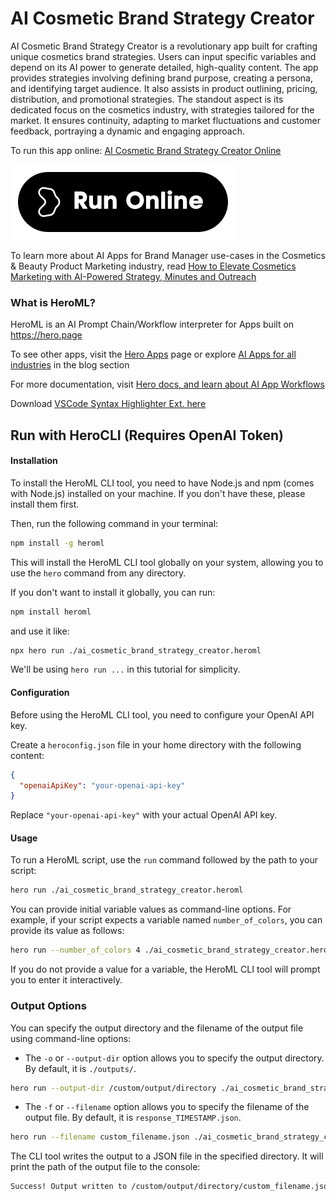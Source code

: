 # AI Cosmetic Brand Strategy Creator

AI Cosmetic Brand Strategy Creator is a revolutionary app built for crafting unique cosmetics brand strategies. Users can input specific variables and depend on its AI power to generate detailed, high-quality content. The app provides strategies involving defining brand purpose, creating a persona, and identifying target audience. It also assists in product outlining, pricing, distribution, and promotional strategies. The standout aspect is its dedicated focus on the cosmetics industry, with strategies tailored for the market. It ensures continuity, adapting to market fluctuations and customer feedback, portraying a dynamic and engaging approach.

To run this app online: [AI Cosmetic Brand Strategy Creator Online](https://hero.page/app/ai-cosmetic-brand-strategy-creator-tailored-cosmetic-brand-strategizing/CsbCNNhjuUJ8n00NfNi7)

[![Run AI Cosmetic Brand Strategy Creator Online](/assets/run.svg)](https://hero.page/app/ai-cosmetic-brand-strategy-creator-tailored-cosmetic-brand-strategizing/CsbCNNhjuUJ8n00NfNi7)

To learn more about AI Apps for Brand Manager use-cases in the Cosmetics & Beauty Product Marketing industry, read [How to Elevate Cosmetics Marketing with AI-Powered Strategy, Minutes and Outreach](https://hero.page/blog/ai/cosmetics-and-beauty-product-marketing/how-to-elevate-cosmetics-marketing-with-ai-powered-strategy-minutes-and-outreach/170823)

### What is HeroML?
HeroML is an AI Prompt Chain/Workflow interpreter for Apps built on https://hero.page 

To see other apps, visit the [Hero Apps](https://hero.page/apps) page or explore [AI Apps for all industries](https://hero.page/blog) in the blog section

For more documentation, visit [Hero docs, and learn about AI App Workflows](https://hero.page/tutorials/introduction-to-heroml)

Download [VSCode Syntax Highlighter Ext. here](https://marketplace.visualstudio.com/items?itemName=hero-page.heroml)

## Run with HeroCLI (Requires OpenAI Token)

#### Installation

To install the HeroML CLI tool, you need to have Node.js and npm (comes with Node.js) installed on your machine. If you don't have these, please install them first. 

Then, run the following command in your terminal:

```bash
npm install -g heroml
```

This will install the HeroML CLI tool globally on your system, allowing you to use the `hero` command from any directory.

If you don't want to install it globally, you can run:

```bash
npm install heroml
```

and use it like:

```bash
npx hero run ./ai_cosmetic_brand_strategy_creator.heroml
```

We'll be using `hero run ...` in this tutorial for simplicity.

#### Configuration

Before using the HeroML CLI tool, you need to configure your OpenAI API key. 

Create a `heroconfig.json` file in your home directory with the following content:

```json
{
  "openaiApiKey": "your-openai-api-key"
}
```

Replace `"your-openai-api-key"` with your actual OpenAI API key.

#### Usage

To run a HeroML script, use the `run` command followed by the path to your script:

```bash
hero run ./ai_cosmetic_brand_strategy_creator.heroml
```

You can provide initial variable values as command-line options. For example, if your script expects a variable named `number_of_colors`, you can provide its value as follows:

```bash
hero run --number_of_colors 4 ./ai_cosmetic_brand_strategy_creator.heroml
```

If you do not provide a value for a variable, the HeroML CLI tool will prompt you to enter it interactively.

### Output Options

You can specify the output directory and the filename of the output file using command-line options:

- The `-o` or `--output-dir` option allows you to specify the output directory. By default, it is `./outputs/`.

```bash
hero run --output-dir /custom/output/directory ./ai_cosmetic_brand_strategy_creator.heroml
```

- The `-f` or `--filename` option allows you to specify the filename of the output file. By default, it is `response_TIMESTAMP.json`.

```bash
hero run --filename custom_filename.json ./ai_cosmetic_brand_strategy_creator.heroml
```

The CLI tool writes the output to a JSON file in the specified directory. It will print the path of the output file to the console:

```bash
Success! Output written to /custom/output/directory/custom_filename.json
```

